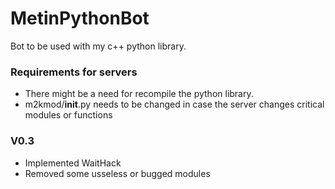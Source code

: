# MetinPythonBot

Bot to be used with my c++ python library.


### Requirements for servers

- There might be a need for recompile the python library.
- m2kmod/__init__.py needs to be changed in case the server changes critical modules or functions

### V0.3
- Implemented WaitHack
- Removed some usseless or bugged modules

